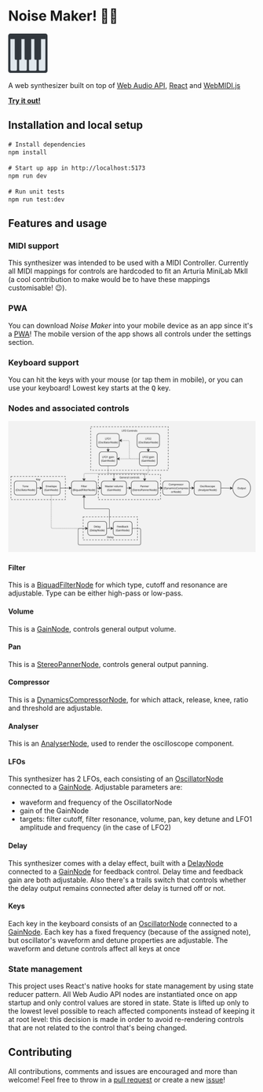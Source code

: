 # Noise Maker! 🎹💥
<img src="public/images/icon-192x192.png" alt="Noise Maker logo" style="width: 80px">

A web synthesizer built on top of [Web Audio API](https://developer.mozilla.org/en-US/docs/Web/API/Web_Audio_API), [React](https://react.dev/) and [WebMIDI.js](https://webmidijs.org/)

**[Try it out!](https://guillermoparral1995.github.io/noise-maker/)**

## Installation and local setup

```
# Install dependencies
npm install

# Start up app in http://localhost:5173
npm run dev

# Run unit tests
npm run test:dev
```

## Features and usage
### MIDI support
This synthesizer was intended to be used with a MIDI Controller. Currently all MIDI mappings for controls are hardcoded to fit an Arturia MiniLab MkII (a cool contribution to make would be to have these mappings customisable! 😉).

### PWA
You can download _Noise Maker_ into your mobile device as an app since it's a [PWA](https://developer.mozilla.org/en-US/docs/Web/Progressive_web_apps)! The mobile version of the app shows all controls under the settings section.

### Keyboard support
You can hit the keys with your mouse (or tap them in mobile), or you can use your keyboard! Lowest key starts at the <kbd>Q</kbd> key.

### Nodes and associated controls
![Noise Maker diagram](diagram.jpg)

#### Filter
This is a [BiquadFilterNode](https://developer.mozilla.org/en-US/docs/Web/API/BiquadFilterNode) for which type, cutoff and resonance are adjustable. Type can be either high-pass or low-pass.

#### Volume
This is a [GainNode](https://developer.mozilla.org/en-US/docs/Web/API/GainNode), controls general output volume.

#### Pan
This is a [StereoPannerNode](https://developer.mozilla.org/en-US/docs/Web/API/StereoPannerNode), controls general output panning.

#### Compressor
This is a [DynamicsCompressorNode](https://developer.mozilla.org/en-US/docs/Web/API/DynamicsCompressorNode), for which attack, release, knee, ratio and threshold are adjustable.

#### Analyser
This is an [AnalyserNode](https://developer.mozilla.org/es/docs/Web/API/AnalyserNode), used to render the oscilloscope component.

#### LFOs
This synthesizer has 2 LFOs, each consisting of an [OscillatorNode](https://developer.mozilla.org/en-US/docs/Web/API/OscillatorNode) connected to a [GainNode](https://developer.mozilla.org/en-US/docs/Web/API/GainNode). Adjustable parameters are:
- waveform and frequency of the OscillatorNode
- gain of the GainNode
- targets: filter cutoff, filter resonance, volume, pan, key detune and LFO1 amplitude and frequency (in the case of LFO2)

#### Delay
This synthesizer comes with a delay effect, built with a [DelayNode](https://developer.mozilla.org/en-US/docs/Web/API/DelayNode) connected to a [GainNode](https://developer.mozilla.org/en-US/docs/Web/API/GainNode) for feedback control. Delay time and feedback gain are both adjustable. Also there's a trails switch that controls whether the delay output remains connected after delay is turned off or not.

#### Keys
Each key in the keyboard consists of an [OscillatorNode](https://developer.mozilla.org/en-US/docs/Web/API/OscillatorNode) connected to a [GainNode](https://developer.mozilla.org/en-US/docs/Web/API/GainNode). Each key has a fixed frequency (because of the assigned note), but oscillator's waveform and detune properties are adjustable. The waveform and detune controls affect all keys at once

### State management
This project uses React's native hooks for state management by using state reducer pattern. All Web Audio API nodes are instantiated once on app startup and only control values are stored in state. State is lifted up only to the lowest level possible to reach affected components instead of keeping it at root level: this decision is made in order to avoid re-rendering controls that are not related to the control that's being changed.

## Contributing
All contributions, comments and issues are encouraged and more than welcome! Feel free to throw in a [pull request](https://github.com/guillermoparral1995/noise-maker/pulls) or create a new [issue](https://github.com/guillermoparral1995/noise-maker/issues)!